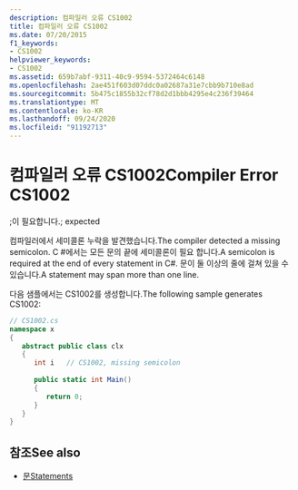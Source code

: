 ```yaml
---
description: 컴파일러 오류 CS1002
title: 컴파일러 오류 CS1002
ms.date: 07/20/2015
f1_keywords:
- CS1002
helpviewer_keywords:
- CS1002
ms.assetid: 659b7abf-9311-40c9-9594-5372464c6148
ms.openlocfilehash: 2ae451f603d07ddc0a02687a31e7cbb9b710e8ad
ms.sourcegitcommit: 5b475c1855b32cf78d2d1bbb4295e4c236f39464
ms.translationtype: MT
ms.contentlocale: ko-KR
ms.lasthandoff: 09/24/2020
ms.locfileid: "91192713"
---
```

# <a name="compiler-error-cs1002"></a><span data-ttu-id="7a72f-103">컴파일러 오류 CS1002</span><span class="sxs-lookup"><span data-stu-id="7a72f-103">Compiler Error CS1002</span></span>

<span data-ttu-id="7a72f-104">;이 필요합니다.</span><span class="sxs-lookup"><span data-stu-id="7a72f-104">; expected</span></span>  
  
 <span data-ttu-id="7a72f-105">컴파일러에서 세미콜론 누락을 발견했습니다.</span><span class="sxs-lookup"><span data-stu-id="7a72f-105">The compiler detected a missing semicolon.</span></span> <span data-ttu-id="7a72f-106">C #에서는 모든 문의 끝에 세미콜론이 필요 합니다.</span><span class="sxs-lookup"><span data-stu-id="7a72f-106">A semicolon is required at the end of every statement in C#.</span></span> <span data-ttu-id="7a72f-107">문이 둘 이상의 줄에 걸쳐 있을 수 있습니다.</span><span class="sxs-lookup"><span data-stu-id="7a72f-107">A statement may span more than one line.</span></span>  
  
 <span data-ttu-id="7a72f-108">다음 샘플에서는 CS1002를 생성합니다.</span><span class="sxs-lookup"><span data-stu-id="7a72f-108">The following sample generates CS1002:</span></span>  
  
```csharp  
// CS1002.cs  
namespace x  
{  
   abstract public class clx  
   {  
      int i   // CS1002, missing semicolon  
  
      public static int Main()  
      {  
         return 0;  
      }  
   }  
}  
```  
  
## <a name="see-also"></a><span data-ttu-id="7a72f-109">참조</span><span class="sxs-lookup"><span data-stu-id="7a72f-109">See also</span></span>

- [<span data-ttu-id="7a72f-110">문</span><span class="sxs-lookup"><span data-stu-id="7a72f-110">Statements</span></span>](../programming-guide/statements-expressions-operators/statements.md)
